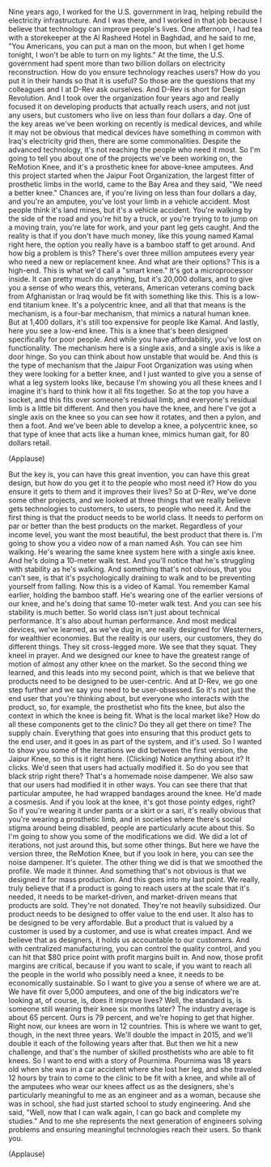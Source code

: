 
Nine years ago, I worked
for the U.S. government in Iraq,
helping rebuild the electricity infrastructure.
And I was there, and I worked in that job
because I believe that technology
can improve people&#39;s lives.
One afternoon, I had tea with a storekeeper
at the Al Rasheed Hotel in Baghdad,
and he said to me, &quot;You Americans,
you can put a man on the moon,
but when I get home tonight,
I won&#39;t be able to turn on my lights.&quot;
At the time, the U.S. government had spent
more than two billion dollars
on electricity reconstruction.
How do you ensure technology reaches users?
How do you put it in their hands
so that it is useful?
So those are the questions that my colleagues and I
at D-Rev ask ourselves.
And D-Rev is short for Design Revolution.
And I took over the organization four years ago
and really focused it on developing products
that actually reach users,
and not just any users,
but customers who live on
less than four dollars a day.
One of the key areas we&#39;ve been working on recently
is medical devices, and while it may not be obvious
that medical devices have something in common
with Iraq&#39;s electricity grid then,
there are some commonalities.
Despite the advanced technology,
it&#39;s not reaching the people who need it most.
So I&#39;m going to tell you about one of
the projects we&#39;ve been working on,
the ReMotion Knee, and it&#39;s a prosthetic knee
for above-knee amputees.
And this project started when
the Jaipur Foot Organization,
the largest fitter of prosthetic limbs in the world,
came to the Bay Area and they said,
&quot;We need a better knee.&quot;
Chances are, if you&#39;re living on
less than four dollars a day,
and you&#39;re an amputee,
you&#39;ve lost your limb in a vehicle accident.
Most people think it&#39;s land mines,
but it&#39;s a vehicle accident.
You&#39;re walking by the side of the road
and you&#39;re hit by a truck,
or you&#39;re trying to to jump on a moving train,
you&#39;re late for work, and your pant leg gets caught.
And the reality is that if
you don&#39;t have much money,
like this young named Kamal right here,
the option you really have
is a bamboo staff to get around.
And how big a problem is this?
There&#39;s over three million amputees every year
who need a new or replacement knee.
And what are their options?
This is a high-end. This is
what we&#39;d call a &quot;smart knee.&quot;
It&#39;s got a microprocessor inside.
It can pretty much do anything,
but it&#39;s 20,000 dollars,
and to give you a sense of who wears this,
veterans, American veterans coming
back from Afghanistan or Iraq
would be fit with something like this.
This is a low-end titanium knee.
It&#39;s a polycentric knee, and all that that means
is the mechanism, is a four-bar mechanism,
that mimics a natural human knee.
But at 1,400 dollars, it&#39;s still too expensive
for people like Kamal.
And lastly, here you see a low-end knee.
This is a knee that&#39;s been designed specifically
for poor people.
And while you have affordability,
you&#39;ve lost on functionality.
The mechanism here is a single axis,
and a single axis is like a door hinge.
So you can think about how unstable that would be.
And this is the type of mechanism
that the Jaipur Foot Organization was using
when they were looking for a better knee,
and I just wanted to give you a sense
of what a leg system looks like,
because I&#39;m showing you all these knees
and I imagine it&#39;s hard to think 
how it all fits together.
So at the top you have a socket,
and this fits over someone&#39;s residual limb,
and everyone&#39;s residual limb is a little bit different.
And then you have the knee,
and here I&#39;ve got a single axis on the knee
so you can see how it rotates,
and then a pylon, and then a foot.
And we&#39;ve been able to develop a knee,
a polycentric knee, so that type of knee
that acts like a human knee, mimics human gait,
for 80 dollars retail.

(Applause)

But the key is, you can have this great invention,
you can have this great design, but how do you get it
to the people who most need it?
How do you ensure it gets to them
and it improves their lives?
So at D-Rev, we&#39;ve done some other projects,
and we looked at three things that we really believe
gets technologies to customers, to users,
to people who need it.
And the first thing is that the product 
needs to be world class.
It needs to perform on par
or better than the best products on the market.
Regardless of your income level,
you want the most beautiful,
the best product that there is.
I&#39;m going to show you a video now
of a man named Ash. You can see him walking.
He&#39;s wearing the same knee system here
with a single axis knee.
And he&#39;s doing a 10-meter walk test.
And you&#39;ll notice that he&#39;s struggling 
with stability as he&#39;s walking.
And something that&#39;s not obvious, that you can&#39;t see,
is that it&#39;s psychologically draining
to walk and to be preventing yourself from falling.
Now this is a video of Kamal.
You remember Kamal earlier,
holding the bamboo staff.
He&#39;s wearing one of the earlier versions of our knee,
and he&#39;s doing that same 10-meter walk test.
And you can see his stability is much better.
So world class isn&#39;t just about
technical performance.
It&#39;s also about human performance.
And most medical devices, we&#39;ve learned,
as we&#39;ve dug in, are really designed for Westerners,
for wealthier economies.
But the reality is our users, our customers,
they do different things. They sit cross-legged more.
We see that they squat. They kneel in prayer.
And we designed our knee to have
the greatest range of motion
of almost any other knee on the market.
So the second thing we learned, and this leads
into my second point, which is that we believe
that products need to be
designed to be user-centric.
And at D-Rev, we go one step further and we say
you need to be user-obsessed.
So it&#39;s not just the end user
that you&#39;re thinking about,
but everyone who interacts with the product,
so, for example, the prosthetist who fits the knee,
but also the context in which the knee is being fit.
What is the local market like?
How do all these components get to the clinic?
Do they all get there on time? The supply chain.
Everything that goes into ensuring
that this product gets to the end user,
and it goes in as part of the system, and it&#39;s used.
So I wanted to show you some of the iterations
we did between the first version, the Jaipur Knee,
so this is it right here.
(Clicking)
Notice anything about it?
It clicks.
We&#39;d seen that users had actually modified it.
So do you see that black strip right there?
That&#39;s a homemade noise dampener.
We also saw that our users had modified it
in other ways.
You can see there that that particular amputee,
he had wrapped bandages around the knee.
He&#39;d made a cosmesis.
And if you look at the knee,
it&#39;s got those pointy edges, right?
So if you&#39;re wearing it under pants or a skirt
or a sari, it&#39;s really obvious
that you&#39;re wearing a prosthetic limb,
and in societies where there&#39;s social
stigma around being disabled,
people are particularly acute about this.
So I&#39;m going to show you some
of the modifications we did.
We did a lot of iterations, not just 
around this, but some other things.
But here we have the version three, 
the ReMotion Knee,
but if you look in here, you can see
the noise dampener. It&#39;s quieter.
The other thing we did is that
we smoothed the profile.
We made it thinner.
And something that&#39;s not obvious is that we
designed it for mass production.
And this goes into my last point.
We really, truly believe that if a product
is going to reach users at the scale that it&#39;s needed,
it needs to be market-driven,
and market-driven means that products are sold.
They&#39;re not donated. They&#39;re not heavily subsidized.
Our product needs to be designed to offer value
to the end user.
It also has to be designed to be very affordable.
But a product that is valued by a customer
is used by a customer,
and use is what creates impact.
And we believe that as designers,
it holds us accountable to our customers.
And with centralized manufacturing,
you can control the quality control,
and you can hit that $80 price point
with profit margins built in.
And now, those profit margins are critical,
because if you want to scale, if you want to reach
all the people in the world who possibly need a knee,
it needs to be economically sustainable.
So I want to give you a sense of where we are at.
We have fit over 5,000 amputees,
and one of the big indicators
we&#39;re looking at, of course,
is, does it improve lives?
Well, the standard is, is someone
still wearing their knee six months later?
The industry average is about 65 percent.
Ours is 79 percent,
and we&#39;re hoping to get that higher.
Right now, our knees are worn in 12 countries.
This is where we want to get, though,
in the next three years.
We&#39;ll double the impact in 2015,
and we&#39;ll double it each of
the following years after that.
But then we hit a new challenge,
and that&#39;s the number of skilled prosthetists
who are able to fit knees.
So I want to end with a story of Pournima.
Pournima was 18 years old
when she was in a car accident
where she lost her leg,
and she traveled 12 hours by train
to come to the clinic to be fit with a knee,
and while all of the amputees who wear our knees
affect us as the designers,
she&#39;s particularly meaningful to me 
as an engineer and as a woman,
because she was in school,
she had just started school to study engineering.
And she said, &quot;Well, now that I can walk again,
I can go back and complete my studies.&quot;
And to me she represents the next generation
of engineers solving problems
and ensuring meaningful technologies
reach their users.
So thank you.

(Applause)

